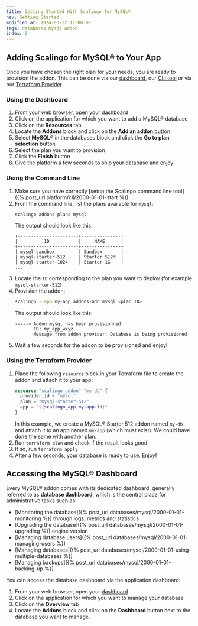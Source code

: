 ```yaml
---
title: Getting Started With Scalingo for MySQL®
nav: Getting Started
modified_at: 2024-03-12 12:00:00
tags: databases mysql addon
index: 2
---
```


## Adding Scalingo for MySQL® to Your App

Once you have chosen the right plan for your needs, you are ready to provision
the addon. This can be done via our [dashboard](#using-the-dahboard),
our [CLI tool](#using-the-command-line) or via our
[Terraform Provider](#using-the-terraform-provider).

### Using the Dashboard

1. From your web browser, open your [dashboard](https://dashboard.scalingo.com/apps)
2. Click on the application for which you want to add a MySQL® database
3. Click on the **Resources** tab
4. Locate the **Addons** block and click on the **Add an addon** button
5. Select **MySQL**® in the databases block and click the **Go to plan
   selection** button
6. Select the plan you want to provision
7. Click the **Finish** button
8. Give the platform a few seconds to ship your database and enjoy!

### Using the Command Line

1. Make sure you have correctly [setup the Scalingo command line tool]({% post_url platform/cli/2000-01-01-start %})
2. From the command line, list the plans available for `mysql`:
   ```bash
   scalingo addons-plans mysql
   ```
   The output should look like this:
   ```text
   +-----------------------+---------------+
   |          ID           |     NAME      |
   +-----------------------+---------------+
   | mysql-sandbox         | Sandbox       |
   | mysql-starter-512     | Starter 512M  |
   | mysql-starter-1024    | Starter 1G    |
   ...
   ```
3. Locate the `ID` corresponding to the plan you want to deploy (for example 
   `mysql-starter-512`)
4. Provision the addon:
   ```bash
   scalingo --app my-app addons-add mysql <plan_ID>
   ```
   The output should look like this:
   ```text
   -----> Addon mysql has been provisionned
          ID: my_app_wxyz
          Message from addon provider: Database is being provisioned
   ```
5. Wait a few seconds for the addon to be provisioned and enjoy!

### Using the Terraform Provider

1. Place the following `resource` block in your Terraform file to create the
   addon and attach it to your app:
   ```tf
   resource "scalingo_addon" "my-db" {
     provider_id = "mysql"
     plan = "mysql-starter-512"
     app = "${scalingo_app.my-app.id}"
   }
   ```
   In this example, we create a MySQL® Starter 512 addon named `my-db` and
   attach it to an app named `my-app` (which must exist). We could have done
   the same with another plan.
2. Run `terraform plan` and check if the result looks good
3. If so, run `terraform apply`
4. After a few seconds, your database is ready to use. Enjoy!


## Accessing the MySQL® Dashboard

Every MySQL® addon comes with its dedicated dashboard, generally referred
to as **database dashboard**, which is the central place for administrative
tasks such as:

- [Monitoring the database]({% post_url databases/mysql/2000-01-01-monitoring %})
  through logs, metrics and statistics
- [Upgrading the database]({% post_url databases/mysql/2000-01-01-upgrading %})
  engine version
- [Managing database users]({% post_url databases/mysql/2000-01-01-managing-users %})
- [Managing databases]({% post_url databases/mysql/2000-01-01-using-multiple-databases %})
- [Managing backups]({% post_url databases/mysql/2000-01-01-backing-up %})

You can access the database dashboard via the application dashboard:

1. From your web browser, open your [dashboard](https://dashboard.scalingo.com/apps)
2. Click on the application for which you want to manage your database
3. Click on the **Overview** tab
4. Locate the **Addons** block and click on the **Dashboard** button next to
   the database you want to manage.
